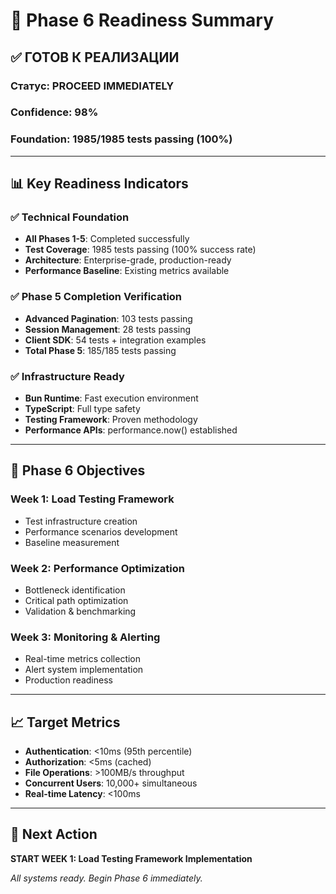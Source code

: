 # 🚀 Phase 6 Readiness Summary

## ✅ ГОТОВ К РЕАЛИЗАЦИИ

### **Статус**: **PROCEED IMMEDIATELY**
### **Confidence**: 98%
### **Foundation**: 1985/1985 tests passing (100%)

---

## 📊 Key Readiness Indicators

### ✅ **Technical Foundation**
- **All Phases 1-5**: Completed successfully
- **Test Coverage**: 1985 tests passing (100% success rate)
- **Architecture**: Enterprise-grade, production-ready
- **Performance Baseline**: Existing metrics available

### ✅ **Phase 5 Completion Verification**
- **Advanced Pagination**: 103 tests passing
- **Session Management**: 28 tests passing
- **Client SDK**: 54 tests + integration examples
- **Total Phase 5**: 185/185 tests passing

### ✅ **Infrastructure Ready**
- **Bun Runtime**: Fast execution environment
- **TypeScript**: Full type safety
- **Testing Framework**: Proven methodology
- **Performance APIs**: performance.now() established

---

## 🎯 Phase 6 Objectives

### **Week 1**: Load Testing Framework
- Test infrastructure creation
- Performance scenarios development
- Baseline measurement

### **Week 2**: Performance Optimization
- Bottleneck identification
- Critical path optimization
- Validation & benchmarking

### **Week 3**: Monitoring & Alerting
- Real-time metrics collection
- Alert system implementation
- Production readiness

---

## 📈 Target Metrics

- **Authentication**: <10ms (95th percentile)
- **Authorization**: <5ms (cached)
- **File Operations**: >100MB/s throughput
- **Concurrent Users**: 10,000+ simultaneous
- **Real-time Latency**: <100ms

---

## 🚀 Next Action

**START WEEK 1: Load Testing Framework Implementation**

*All systems ready. Begin Phase 6 immediately.*